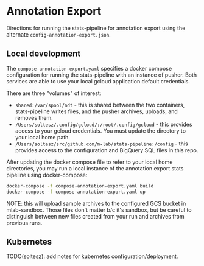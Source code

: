 # Annotation Export

Directions for running the stats-pipeline for annotation export using the
alternate `config-annotation-export.json`.

## Local development

The `compose-annotation-export.yaml` specifies a docker compose configuration
for running the stats-pipeline with an instance of pusher. Both services are
able to use your local gcloud application default credentials.

There are three "volumes" of interest:

- `shared:/var/spool/ndt` - this is shared between the two containers,
  stats-pipeline writes files, and the pusher archives, uploads, and removes them.
- `/Users/soltesz/.config/gcloud/:/root/.config/gcloud` - this provides access
  to your gcloud credentials. You must update the directory to your local home
  path.
- `/Users/soltesz/src/github.com/m-lab/stats-pipeline:/config` - this provides
  access to the configuration and BigQuery SQL files in this repo.

After updating the docker compose file to refer to your local home directories,
you may run a local instance of the annotation export stats pipeline using
docker-compose:

```sh
docker-compose -f compose-annotation-export.yaml build
docker-compose -f compose-annotation-export.yaml up
```

NOTE: this will upload sample archives to the configured GCS bucket in
mlab-sandbox. Those files don't matter b/c it's sandbox, but be careful to
distinguish between new files created from your run and archives from previous
runs.

## Kubernetes

TODO(soltesz): add notes for kubernetes configuration/deployment.
